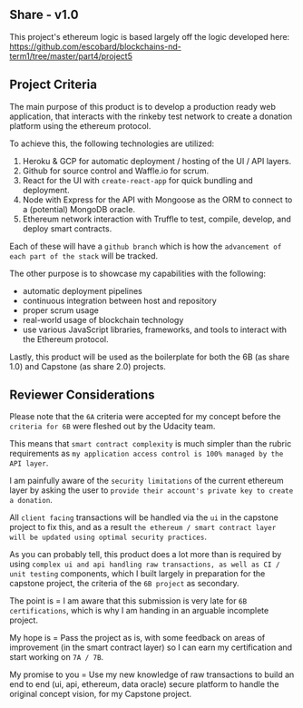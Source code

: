 ## Share - v1.0

This project's ethereum logic is based largely off the logic developed here: https://github.com/escobard/blockchains-nd-term1/tree/master/part4/project5

## Project Criteria

The main purpose of this product is to develop a production ready web application, that interacts with the rinkeby test network to create a donation platform using the ethereum protocol.

To achieve this, the following technologies are utilized:

1) Heroku & GCP for automatic deployment / hosting of the UI / API layers.
2) Github for source control and Waffle.io for scrum.
2) React for the UI with `create-react-app` for quick bundling and deployment.
3) Node with Express for the API with Mongoose as the ORM to connect to a (potential) MongoDB oracle.
5) Ethereum network interaction with Truffle to test, compile, develop, and deploy smart contracts.

Each of these will have a `github branch` which is how the `advancement of each part of the stack` will be tracked.

The other purpose is to showcase my capabilities with the following:
 - automatic deployment pipelines
 - continuous integration between host and repository
 - proper scrum usage
 - real-world usage of blockchain technology
 - use various JavaScript libraries, frameworks, and tools to interact with the Ethereum protocol.

Lastly, this product will be used as the boilerplate for both the 6B (as share 1.0) and Capstone (as share 2.0) projects.

## Reviewer Considerations

Please note that the `6A` criteria were accepted for my concept before the `criteria for 6B` were fleshed out by the Udacity team.

This means that `smart contract complexity` is much simpler than the rubric requirements as `my application access control is 100% managed by the API layer`.

I am painfully aware of the `security limitations` of the current ethereum layer by asking the user to `provide their account's private key to create a donation`.

All `client facing` transactions will be handled via the `ui` in the capstone project to fix this, and as a result `the ethereum / smart contract layer will be updated using optimal security practices`.

As you can probably tell, this product does a lot more than is required by using `complex ui and api handling raw transactions, as well as CI / unit testing` components, which I built largely in preparation for the capstone project, the criteria of the `6B project` as secondary.

The point is = I am aware that this submission is very late for `6B certifications`, which is why I am handing in an arguable incomplete project.

My hope is = Pass the project as is, with some feedback on areas of improvement (in the smart contract layer) so I can earn my certification and start working on `7A / 7B`. 

My promise to you = Use my new knowledge of raw transactions to build an end to end (ui, api, ethereum, data oracle) secure platform to handle the original concept vision, for my Capstone project.

